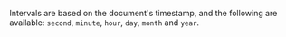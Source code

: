 Intervals are based on the document's timestamp, and the following are available: `second`, `minute`, `hour`, `day`, `month` and `year`.